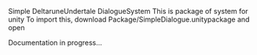 Simple DeltaruneUndertale DialogueSystem
This is package of system for unity
To import this, download Package/SimpleDialogue.unitypackage and open

Documentation in progress...
